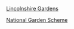 [Lincolnshire Gardens](http://www.lincolnshiregardens.co.uk)


[National Garden Scheme](http://www.ngs.org.uk)

